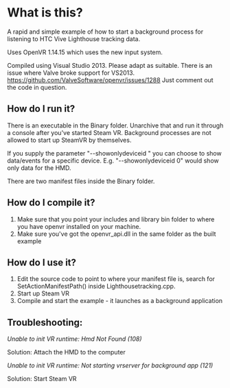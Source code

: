 #  What is this?
A rapid and simple example of how to start a background process for listening to HTC Vive Lighthouse tracking data. 

Uses OpenVR 1.14.15 which uses the new input system.

Compiled using Visual Studio 2013. Please adapt as suitable. 
There is an issue where Valve broke support for VS2013.
https://github.com/ValveSoftware/openvr/issues/1288
Just comment out the code in question.

##  How do I run it?
There is an executable in the Binary folder. Unarchive that and run it through a console after you've started Steam VR. Background processes are not allowed to start up SteamVR by themselves. 

If you supply the parameter "--showonlydeviceid <number>" you can choose to show data/events for a specific device. E.g. "--showonlydeviceid 0" would show only data for the HMD.

There are two manifest files inside the Binary folder.

##  How do I compile it?
1. Make sure that you point your includes and library bin folder to where you have openvr installed on your machine.
2. Make sure you've got the openvr_api.dll in the same folder as the built example

##  How do I use it?
1. Edit the source code to point to where your manifest file is, search for SetActionManifestPath() inside Lighthousetracking.cpp.
2. Start up Steam VR
3. Compile and start the example - it launches as a background application


##  Troubleshooting:

*Unable to init VR runtime: Hmd Not Found (108)*

Solution: Attach the HMD to the computer


*Unable to init VR runtime: Not starting vrserver for background app (121)*

Solution: Start Steam VR

